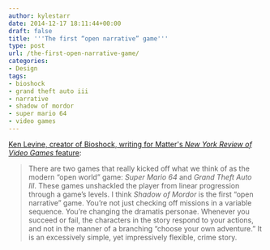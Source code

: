 ```yaml
---
author: kylestarr
date: 2014-12-17 18:11:44+00:00
draft: false
title: '''The first “open narrative” game'''
type: post
url: /the-first-open-narrative-game/
categories:
- Design
tags:
- bioshock
- grand theft auto iii
- narrative
- shadow of mordor
- super mario 64
- video games
---
```


[Ken Levine, creator of Bioshock, writing for Matter's _New York Review of Video Games_ feature](https://medium.com/matter/the-road-goes-ever-on-105f33453e55):

> There are two games that really kicked off what we think of as the modern “open world” game: _Super Mario 64_ and _Grand Theft Auto III_. These games unshackled the player from linear progression through a game’s levels. I think _Shadow of Mordor_ is the first “open narrative” game. You’re not just checking off missions in a variable sequence. You’re changing the dramatis personae. Whenever you succeed or fail, the characters in the story respond to your actions, and not in the manner of a branching “choose your own adventure.” It is an excessively simple, yet impressively flexible, crime story.
